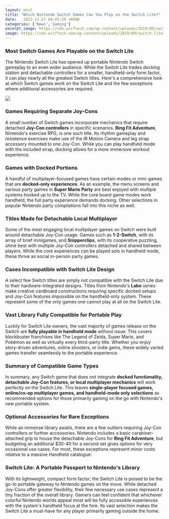 ```yaml
---
layout: post
title: "Which Nintendo Switch Games Can You Play on the Switch Lite?"
date:   2023-12-27 08:02:50 +0000
categories: ['News','Gaming']
excerpt_image: https://cdn.wccftech.com/wp-content/uploads/2019/09/switch-lite-wccftech-2.jpg
image: https://cdn.wccftech.com/wp-content/uploads/2019/09/switch-lite-wccftech-2.jpg
---
```


### Most Switch Games Are Playable on the Switch Lite
The Nintendo Switch Lite has opened up portable Nintendo Switch gameplay to an even wider audience. While the Switch Lite trades docking station and detachable controllers for a smaller, handheld-only form factor, it can play nearly all the greatest Switch titles. Here's a comprehensive look at which Switch games work on the Switch Lite and the few exceptions where additional accessories are required.

![](https://cdn.wccftech.com/wp-content/uploads/2019/09/switch-lite-wccftech-2.jpg)
### Games Requiring Separate Joy-Cons
A small number of Switch games incorporate mechanics that require detached **Joy-Con controllers** in specific scenarios. **Ring Fit Adventure**, Nintendo's exercise RPG, is one such title. Its rhythm gameplay and resistence exercises make use of the IR Motion Camera and leg strap accessory mounted to one Joy-Con. While you can play handheld mode with the included strap, docking allows for a more immersive workout experience.
### Games with Docked Portions 
A handful of multiplayer-focused games have certain modes or mini-games that are **docked-only experiences**. As an example, the menu screens and various party games in **Super Mario Party** are best enjoyed with multiple systems hooked up to the TV. While the core board game modes work handheld, the full party experience demands docking. Other selections in popular Nintendo party compilations fall into this niche as well.
### Titles Made for Detachable Local Multiplayer
Some of the most engaging local multiplayer games on Switch were built around detachable Joy-Con usage. Games such as **1-2-Switch**, with its array of brief minigames, and **Snipperclips**, with its cooperative puzzling, shine best with multiple Joy-Con controllers detached and shared between players. While the core experiences can be played solo in handheld mode, these thrive as social in-person party games.
### Cases Incompatible with Switch Lite Design
A select few Switch titles are simply not compatible with the Switch Lite due to their hardware-integrated designs. Titles from Nintendo's **Labo** series make creative cardboard constructions requiring specific docked setups and Joy-Con features impossible on the handheld-only system. These represent some of the only games one cannot play at all on the Switch Lite.
### Vast Library Fully Compatible for Portable Play
Luckily for Switch Lite owners, the vast majority of games release on the Switch are **fully playable in handheld mode** without issue. This covers blockbuster franchises like The Legend of Zelda, Super Mario, and Pokémon as well as virtually every third-party title. Whether you enjoy story-driven adventures, online shooters, or indie gems, these widely varied games transfer seamlessly to the portable experience.
### Summary of Compatible Game Types
In summary, any Switch game that does not integrate **docked functionality, detachable Joy-Con features, or local multiplayer mechanics** will work perfectly on the Switch Lite. This leaves **single-player focused games, online/co-op multiplayer games, and handheld-mode only selections** as recommended options for those primarily gaming on the go with Nintendo's new portable system.
### Optional Accessories for Rare Exceptions
While an immense library awaits, there are a few outliers requiring Joy-Con controllers or further accessories. Nintendo includes a basic carabiner-attached grip to house the detachable Joy-Cons for **Ring Fit Adventure**, but budgeting an additional $30-40 for a second set gives options for very occasional use cases. For most, these exceptions represent minor costs relative to a massive Handheld catalogue. 
### Switch Lite: A Portable Passport to Nintendo's Library
With its lightweight, compact form factor, the Switch Lite is poised to be the go-to portable gateway to Nintendo games on the move. While detached Joy-Cons offer greater flexibility, their few necessary use cases represent a tiny fraction of the overall library. Gamers can feel confident that whichever colorful Nintendo worlds appeal most will be fully accessible experiences with the system's handheld focus at the fore. Its vast selection makes the Switch Lite a must-have for any player primarily gaming outside the home.